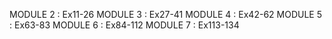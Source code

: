 MODULE 2 : Ex11-26
MODULE 3 : Ex27-41
MODULE 4 : Ex42-62
MODULE 5 : Ex63-83
MODULE 6 : Ex84-112
MODULE 7 : Ex113-134
